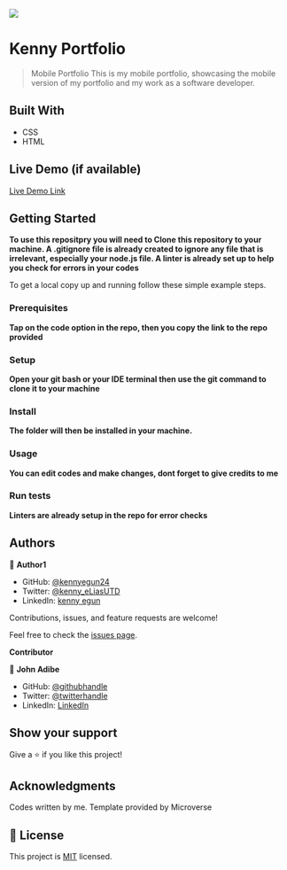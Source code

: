 ![](https://img.shields.io/badge/Microverse-blueviolet)

# Kenny Portfolio

> Mobile Portfolio
> This is my mobile portfolio, showcasing the mobile version of my portfolio and my work as a software developer.

## Built With

- CSS
- HTML

## Live Demo (if available)

[Live Demo Link](https://kennyegun24.github.io/Mobile-Version/#works)

## Getting Started

**To use this repositpry you will need to Clone this repository to your machine. A .gitignore file is already created to ignore any file that is irrelevant, especially your node.js file. A linter is already set up to help you check for errors in your codes**

To get a local copy up and running follow these simple example steps.

### Prerequisites
**Tap on the code option in the repo, then you copy the link to the repo provided**
### Setup
**Open your git bash or your IDE terminal then use the git command to clone it to your machine**
### Install
**The folder will then be installed in your machine.**
### Usage
**You can edit codes and make changes, dont forget to give credits to me**
### Run tests
**Linters are already setup in the repo for error checks**

## Authors

👤 **Author1**

- GitHub: [@kennyegun24](https://github.com/kennyegun24)
- Twitter: [@kenny_eLiasUTD](https://twitter.com/kenny_eLiasUTD)
- LinkedIn: [kenny egun](https://linkedin.com/in/kenny-egun-2ba905222/)

Contributions, issues, and feature requests are welcome!

Feel free to check the [issues page](https://github.com/kennyegun24/Mobile-Version/issues).

 **Contributor**

👤 **John Adibe**
- GitHub: [@githubhandle](https://github.com/johnadibe)
- Twitter: [@twitterhandle](https://twitter.com/JohnAdibe2)
- LinkedIn: [LinkedIn](https://linkedin.com/in/john-adibe-400b36166/)

## Show your support

Give a ⭐️ if you like this project!

## Acknowledgments

Codes written by me. Template provided by Microverse

## 📝 License

This project is [MIT](./LICENSE) licensed.